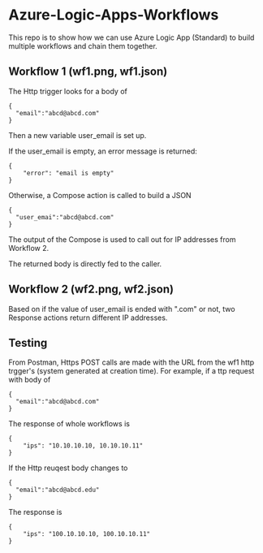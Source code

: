 # Azure-Logic-Apps-Workflows
This repo is to show how we can use Azure Logic App (Standard) to build multiple workflows and chain them together.

## Workflow 1 (wf1.png, wf1.json)
The Http trigger looks for a body of
~~~
{
  "email":"abcd@abcd.com"
}
~~~
Then a new variable user_email is set up.

If the user_email is empty, an error message is returned:
~~~
{
    "error": "email is empty"
}
~~~

Otherwise, a Compose action is called to build a JSON
~~~
{
  "user_emai":"abcd@abcd.com"
}
~~~
The output of the Compose is used to call out for IP addresses from Workflow 2.

The returned body is directly fed to the caller.

## Workflow 2 (wf2.png, wf2.json)
Based on if the value of user_email is ended with ".com" or not, two Response actions return different IP addresses. 

## Testing
From Postman, Https POST calls are made with the URL from the wf1 http trgger's (system generated at creation time). For example, if a ttp request with body of
~~~
{
  "email":"abcd@abcd.com"
}
~~~
The response of whole workflows is
~~~
{
    "ips": "10.10.10.10, 10.10.10.11"
}
~~~
If the Http reuqest body changes to 
~~~
{
  "email":"abcd@abcd.edu"
}
~~~
The response is
~~~
{
    "ips": "100.10.10.10, 100.10.10.11"
}
~~~

